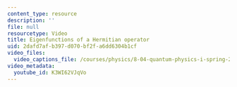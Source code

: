```yaml
---
content_type: resource
description: ''
file: null
resourcetype: Video
title: Eigenfunctions of a Hermitian operator
uid: 2dafd7af-b397-d070-bf2f-a6dd6304b1cf
video_files:
  video_captions_file: /courses/physics/8-04-quantum-physics-i-spring-2016/video-lectures/part-1/eigenfunctions-of-a-hermitian-operator/K3WI62VJqVo.vtt
video_metadata:
  youtube_id: K3WI62VJqVo
---
```

